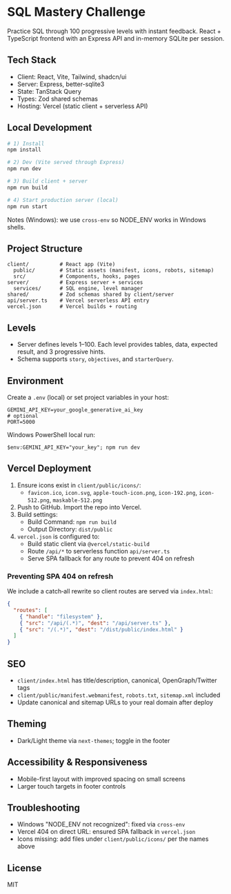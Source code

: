 # SQL Mastery Challenge

Practice SQL through 100 progressive levels with instant feedback. React + TypeScript frontend with an Express API and in-memory SQLite per session.

## Tech Stack
- Client: React, Vite, Tailwind, shadcn/ui
- Server: Express, better-sqlite3
- State: TanStack Query
- Types: Zod shared schemas
- Hosting: Vercel (static client + serverless API)

## Local Development
```bash
# 1) Install
npm install

# 2) Dev (Vite served through Express)
npm run dev

# 3) Build client + server
npm run build

# 4) Start production server (local)
npm run start
```
Notes (Windows): we use `cross-env` so NODE_ENV works in Windows shells.

## Project Structure
```
client/          # React app (Vite)
  public/        # Static assets (manifest, icons, robots, sitemap)
  src/           # Components, hooks, pages
server/          # Express server + services
  services/      # SQL engine, level manager
shared/          # Zod schemas shared by client/server
api/server.ts    # Vercel serverless API entry
vercel.json      # Vercel builds + routing
```

## Levels
- Server defines levels 1–100. Each level provides tables, data, expected result, and 3 progressive hints.
- Schema supports `story`, `objectives`, and `starterQuery`.

## Environment
Create a `.env` (local) or set project variables in your host:
```
GEMINI_API_KEY=your_google_generative_ai_key
# optional
PORT=5000
```
Windows PowerShell local run:
```
$env:GEMINI_API_KEY="your_key"; npm run dev
```

## Vercel Deployment
1) Ensure icons exist in `client/public/icons/`:
   - `favicon.ico`, `icon.svg`, `apple-touch-icon.png`, `icon-192.png`, `icon-512.png`, `maskable-512.png`
2) Push to GitHub. Import the repo into Vercel.
3) Build settings:
   - Build Command: `npm run build`
   - Output Directory: `dist/public`
4) `vercel.json` is configured to:
   - Build static client via `@vercel/static-build`
   - Route `/api/*` to serverless function `api/server.ts`
   - Serve SPA fallback for any route to prevent 404 on refresh

### Preventing SPA 404 on refresh
We include a catch‑all rewrite so client routes are served via `index.html`:
```json
{
  "routes": [
    { "handle": "filesystem" },
    { "src": "/api/(.*)", "dest": "/api/server.ts" },
    { "src": "/(.*)", "dest": "/dist/public/index.html" }
  ]
}
```

## SEO
- `client/index.html` has title/description, canonical, OpenGraph/Twitter tags
- `client/public/manifest.webmanifest`, `robots.txt`, `sitemap.xml` included
- Update canonical and sitemap URLs to your real domain after deploy

## Theming
- Dark/Light theme via `next-themes`; toggle in the footer

## Accessibility & Responsiveness
- Mobile-first layout with improved spacing on small screens
- Larger touch targets in footer controls

## Troubleshooting
- Windows "NODE_ENV not recognized": fixed via `cross-env`
- Vercel 404 on direct URL: ensured SPA fallback in `vercel.json`
- Icons missing: add files under `client/public/icons/` per the names above

## License
MIT
